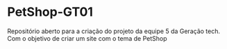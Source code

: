 # PetShop-GT01
Repositório  aberto para a criação do projeto da equipe 5 da Geração tech. Com o objetivo de criar um site com o tema de PetShop
